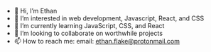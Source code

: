 - 👋 Hi, I’m Ethan
- 👀 I’m interested in web development, Javascript, React, and CSS
- 🌱 I’m currently learning JavaScript, CSS, and React
- 💞️ I’m looking to collaborate on worthwhile projects
- 📫 How to reach me: email: ethan.flake@protonmail.com

<!---
15decades/15decades is a ✨ special ✨ repository because its `README.md` (this file) appears on your GitHub profile.
You can click the Preview link to take a look at your changes.
--->
